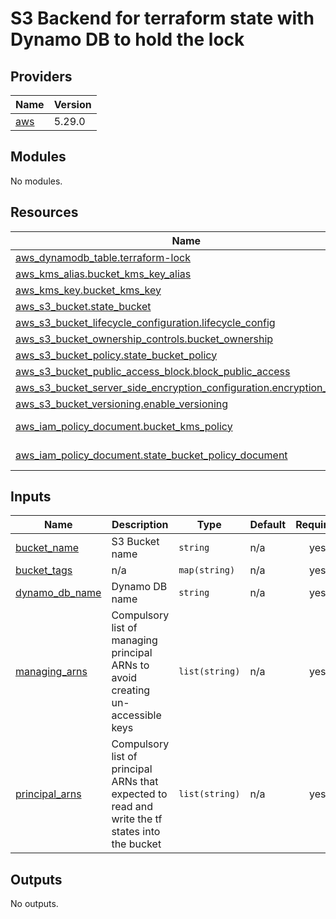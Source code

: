 # S3 Backend for terraform state with Dynamo DB to hold the lock

<!-- BEGINNING OF PRE-COMMIT-TERRAFORM DOCS HOOK -->
## Providers

| Name | Version |
|------|---------|
| <a name="provider_aws"></a> [aws](#provider\_aws) | 5.29.0 |

## Modules

No modules.

## Resources

| Name | Type |
|------|------|
| [aws_dynamodb_table.terraform-lock](https://registry.terraform.io/providers/hashicorp/aws/5.29.0/docs/resources/dynamodb_table) | resource |
| [aws_kms_alias.bucket_kms_key_alias](https://registry.terraform.io/providers/hashicorp/aws/5.29.0/docs/resources/kms_alias) | resource |
| [aws_kms_key.bucket_kms_key](https://registry.terraform.io/providers/hashicorp/aws/5.29.0/docs/resources/kms_key) | resource |
| [aws_s3_bucket.state_bucket](https://registry.terraform.io/providers/hashicorp/aws/5.29.0/docs/resources/s3_bucket) | resource |
| [aws_s3_bucket_lifecycle_configuration.lifecycle_config](https://registry.terraform.io/providers/hashicorp/aws/5.29.0/docs/resources/s3_bucket_lifecycle_configuration) | resource |
| [aws_s3_bucket_ownership_controls.bucket_ownership](https://registry.terraform.io/providers/hashicorp/aws/5.29.0/docs/resources/s3_bucket_ownership_controls) | resource |
| [aws_s3_bucket_policy.state_bucket_policy](https://registry.terraform.io/providers/hashicorp/aws/5.29.0/docs/resources/s3_bucket_policy) | resource |
| [aws_s3_bucket_public_access_block.block_public_access](https://registry.terraform.io/providers/hashicorp/aws/5.29.0/docs/resources/s3_bucket_public_access_block) | resource |
| [aws_s3_bucket_server_side_encryption_configuration.encryption_config](https://registry.terraform.io/providers/hashicorp/aws/5.29.0/docs/resources/s3_bucket_server_side_encryption_configuration) | resource |
| [aws_s3_bucket_versioning.enable_versioning](https://registry.terraform.io/providers/hashicorp/aws/5.29.0/docs/resources/s3_bucket_versioning) | resource |
| [aws_iam_policy_document.bucket_kms_policy](https://registry.terraform.io/providers/hashicorp/aws/5.29.0/docs/data-sources/iam_policy_document) | data source |
| [aws_iam_policy_document.state_bucket_policy_document](https://registry.terraform.io/providers/hashicorp/aws/5.29.0/docs/data-sources/iam_policy_document) | data source |

## Inputs

| Name | Description | Type | Default | Required |
|------|-------------|------|---------|:--------:|
| <a name="input_bucket_name"></a> [bucket\_name](#input\_bucket\_name) | S3 Bucket name | `string` | n/a | yes |
| <a name="input_bucket_tags"></a> [bucket\_tags](#input\_bucket\_tags) | n/a | `map(string)` | n/a | yes |
| <a name="input_dynamo_db_name"></a> [dynamo\_db\_name](#input\_dynamo\_db\_name) | Dynamo DB name | `string` | n/a | yes |
| <a name="input_managing_arns"></a> [managing\_arns](#input\_managing\_arns) | Compulsory list of managing principal ARNs to avoid creating un-accessible keys | `list(string)` | n/a | yes |
| <a name="input_principal_arns"></a> [principal\_arns](#input\_principal\_arns) | Compulsory list of principal ARNs that expected to read and write the tf states into the bucket | `list(string)` | n/a | yes |

## Outputs

No outputs.
<!-- END OF PRE-COMMIT-TERRAFORM DOCS HOOK -->
